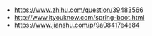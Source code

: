 #
* https://www.zhihu.com/question/39483566
* http://www.ityouknow.com/spring-boot.html
* https://www.jianshu.com/p/9a08417e4e84
